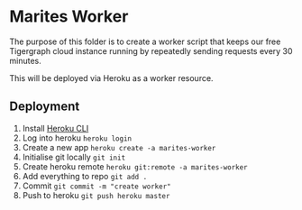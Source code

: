 # Marites Worker

The purpose of this folder is to create a worker script that keeps our
free Tigergraph cloud instance running by repeatedly sending requests
every 30 minutes.

This will be deployed via Heroku as a worker resource.

## Deployment

1. Install [Heroku CLI](https://devcenter.heroku.com/articles/heroku-cli)
2. Log into heroku `heroku login`
3. Create a new app `heroku create -a marites-worker`
4. Initialise git locally `git init`
5. Create heroku remote `heroku git:remote -a marites-worker`
6. Add everything to repo `git add .`
7. Commit `git commit -m "create worker"`
8. Push to heroku `git push heroku master`
